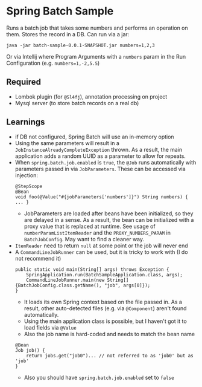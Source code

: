 # Spring Batch Sample

Runs a batch job that takes some numbers and performs an operation on them. Stores the record in a DB.
Can run via a jar:
```
java -jar batch-sample-0.0.1-SNAPSHOT.jar numbers=1,2,3 
```

Or via Intellij where Program Arguments with a `numbers` param in the Run Configuration
(e.g. `numbers=1,-2,5.5`) 

## Required
- Lombok plugin (for `@Sl4fj`), annotation processing on project
- Mysql server (to store batch records on a real db)

## Learnings
- if DB not configured, Spring Batch will use an in-memory option
- Using the same parameters will result in a `JobInstanceAlreadyCompleteException` thrown. 
As a result, the main application adds a random UUID as a parameter to allow for repeats.
- When `spring.batch.job.enabled` is `true`, the `@Job` runs automatically with parameters passed in via `JobParameters`.
These can be accessed via injection:
    ```
    @StepScope
    @Bean
    void foo(@Value("#{jobParameters['numbers']}") String numbers) { ... }
    ```  
    - JobParameters are loaded after beans have been initialized, so they are delayed in a sense.
    As a result, the bean can be initialized with a proxy value that is replaced at runtime.
    See usage of `numberParamListItemReader` and the `PROXY_NUMBERS_PARAM` in `BatchJobConfig`.
    May want to find a cleaner way.
- `ItemReader` need to return `null` at some point or the job will never end
- A `CommandLineJobRunner` can be used, but it is tricky to work with (I do not recommend it)
    ```
    public static void main(String[] args) throws Exception {
        SpringApplication.run(BatchSampleApplication.class, args);
        CommandLineJobRunner.main(new String[]{BatchJobConfig.class.getName(), "job", args[0]});
    }
    ```
    - It loads its own Spring context based on the file passed in. 
    As a result, other auto-detected files (e.g. via `@Component`) aren't found automatically. 
    - Using the main application class is possible, but I haven't got it to load fields via `@Value`
    - Also the job name is hard-coded and needs to match the bean name
    ```
    @Bean
    Job job() {
        return jobs.get("job0")... // not referred to as 'job0' but as 'job'
    }
   ``` 
    - Also you should have `spring.batch.job.enabled` set to `false`